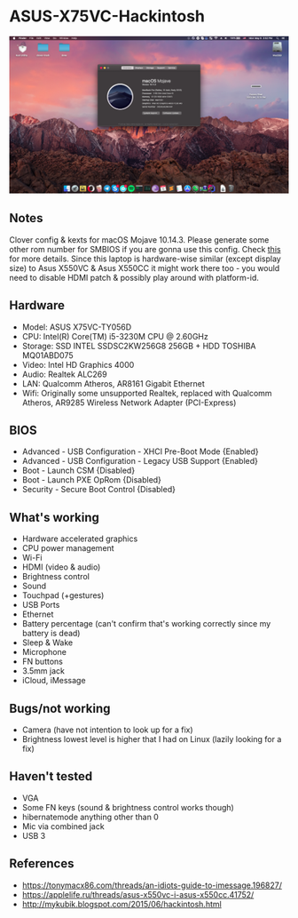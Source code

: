 # ASUS-X75VC-Hackintosh

![Screenshot](https://github.com/Jesterjke/ASUS-X75VC-Hackintosh/raw/master/Screenshots/Screen%20Shot%202019-05-06%20at%203.52.48%20PM.png)

## Notes
Clover config & kexts for macOS Mojave 10.14.3.
Please generate some other rom number for SMBIOS if you are gonna use this config. Check [this](www.tonymacx86.com/threads/an-idiots-guide-to-imessage.196827/) for more details.
Since this laptop is hardware-wise similar (except display size) to Asus X550VC & Asus X550CC it might work there too -
 you would need to disable HDMI patch & possibly play around with platform-id.

## Hardware
* Model: ASUS X75VC-TY056D
* CPU: Intel(R) Core(TM) i5-3230M CPU @ 2.60GHz
* Storage: SSD INTEL SSDSC2KW256G8 256GB + HDD TOSHIBA MQ01ABD075
* Video: Intel HD Graphics 4000
* Audio: Realtek ALC269
* LAN: Qualcomm Atheros, AR8161 Gigabit Ethernet
* Wifi: Originally some unsupported Realtek, replaced with Qualcomm Atheros, AR9285 Wireless Network Adapter (PCI-Express)

## BIOS
* Advanced - USB Configuration - XHCI Pre-Boot Mode {Enabled}  
* Advanced - USB Configuration - Legacy USB Support {Enabled}  
* Boot - Launch CSM {Disabled}  
* Boot - Launch PXE OpRom {Disabled}  
* Security - Secure Boot Control {Disabled}

## What's working
* Hardware accelerated graphics
* CPU power management
* Wi-Fi
* HDMI (video & audio)
* Brightness control
* Sound
* Touchpad (+gestures)
* USB Ports
* Ethernet
* Battery percentage (can't confirm that's working correctly since my battery is dead)
* Sleep & Wake
* Microphone
* FN buttons
* 3.5mm jack
* iCloud, iMessage

## Bugs/not working
* Camera (have not intention to look up for a fix)
* Brightness lowest level is higher that I had on Linux (lazily looking for a fix)

## Haven't tested
* VGA
* Some FN keys (sound & brightness control works though)
* hibernatemode anything other than 0
* Mic via combined jack
* USB 3

## References
* https://tonymacx86.com/threads/an-idiots-guide-to-imessage.196827/
* https://applelife.ru/threads/asus-x550vc-i-asus-x550cc.41752/
* http://mykubik.blogspot.com/2015/06/hackintosh.html

